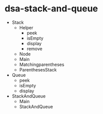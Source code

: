 # dsa-stack-and-queue

- Stack
  - Helper
    - peek
    - isEmpty
    - display
    - remove
  - Node
  - Main
  - Matchingparentheses
  - ParenthesesStack
- Queue
  - peek
  - isEmpty
  - display
- StackAndQueue
  - Main
  - StackAndQueue
